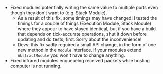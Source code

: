 * Fixed modules potentially writing the same value to multiple ports even though they don't want to (e.g. Stack Module).
  * As a result of this fix, some timings may have changed! I tested the timings for a couple of things (Execution Module, Stack Module) where they appear to have stayed identical, but if you have a build that depends on tick-accurate operations, shut it down before updating and do tests, first. Sorry about the inconvenience!
  * Devs: this fix sadly required a small API change, in the form of one new method in the `Module` interface. If your modules extend `AbstractModule` you won't have to change anything.
* Fixed infrared modules enqueueing received packets while hosting computer is not running.
